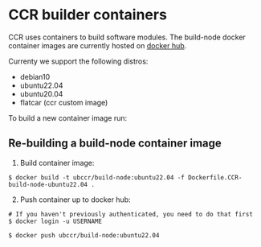 # CCR builder containers

CCR uses containers to build software modules. The build-node docker container
images are currently hosted on [docker hub](https://hub.docker.com/r/ubccr/build-node).

Currenty we support the following distros:

- debian10
- ubuntu22.04
- ubuntu20.04
- flatcar (ccr custom image)

To build a new container image run:

## Re-building a build-node container image

1. Build container image:

```
$ docker build -t ubccr/build-node:ubuntu22.04 -f Dockerfile.CCR-build-node-ubuntu22.04 .
```

2. Push container up to docker hub:

```
# If you haven't previously authenticated, you need to do that first
$ docker login -u USERNAME

$ docker push ubccr/build-node:ubuntu22.04
```

